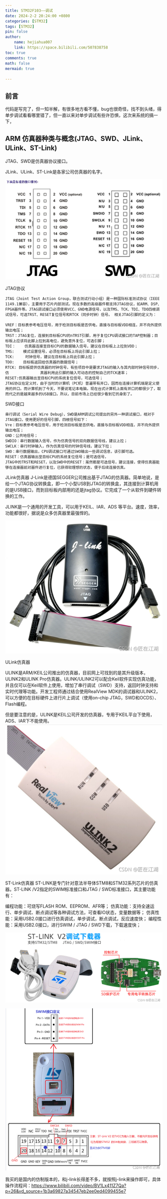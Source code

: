```yaml
---
title: STM32F103——调试
date: 2024-2-2 20:24:00 +0800
categories: [STM32]
tags: [STM32]
pin: false
author: 
    name: hejiahua007
    link: https://space.bilibili.com/507838758
toc: true
comments: true
math: false
mermaid: true

---
```



## 前言

代码是写完了，但一知半解，有很多地方看不懂，bug也很奇怪，找不到头绪，得单步调试看看哪里错了，但一直以来对单步调试有些许恐惧，这次来系统的搞一下，

## ARM 仿真器种类与概念(JTAG、SWD、JLink、ULink、ST-Link)

JTAG、SWD是仿真器协议接口。

JLink、ULink、ST-Link是各家公司仿真器的名字。

![image](../assets/blog_res/2024-2-2-stm32f103_tiaoshi/image.png)

JTAG协议

	JTAG（Joint Test Action Group，联合测试行动小组）是一种国际标准测试协议（IEEE 1149.1兼容），主要用于芯片内部测试。现在多数的高级器件都支持JTAG协议，如ARM、DSP、FPGA器件等。JTAG调试接口必须使用VCC、GND电源信号，以及TMS、TCK、TDI、TDO四根调试信号，可选TRST、RESET复位信号和RTCK（同步时钟）信号。 相关JTAG引脚的定义为：

	VREF：目标表参考电压信号，用于检测目标板是否供电，直接与目标板VDD相连，并不向外提供               输出电压；
	TRST：JTAG复位，连接到目标板CPU的nTRST引脚，用于复位CPU调试接口的TAP控制器；目               标板上应该将此脚上拉到高电位，避免意外复位，可选引脚；
	TDI：    仿真器连接至目标CPU的数据输入信号，建议在目标板上上拉到VDD；
	TMS:    模式设置信号，必须在目标板上将此引脚上拉；
	TCK:     时钟信号，建议在目标板上将此引脚上拉；
	TDO:    目标板返回给仿真器的数据信号；
	RTCK: 目标板提供仿真器的时钟信号，有些项目中是要求JTAG的输入与其内部时钟信号同步，仿              真器利用此引脚的输入可动态的控制自己的TCK速率；
	RESET:仿真器输出至目标CPU的系统复位信号，可选信号；
	JTAG协议在定义时，由于当时的计算机（PC机）普遍带有并口，因而在连接计算机端是定义使用的并口。而计算机到了今天，不要说笔记本电脑，现在台式计算机上面有并口的都很少了，取而代之的是越来越多的USB接口。所以，目前市场上已经很少看到它的身影了。

SWD接口

	串行调试（Serial Wire Debug），SWD是ARM调试公司提出的另外一种调试接口，相对于JTAG接口，使用更好的信号引脚，四根信号如下：
	Vre：目标表参考电压信号，用于检测目标板是否供电，直接与目标板VDD相连，并不向外提供输出电压；
	GND：公共地信号；
	SWDIO：串行数据输入信号，作为仿真信号的双向数据信号线，建议上拉；
	SWCLK：串行时钟输入，作为仿真信号的时钟信号线，建议下拉；
	SWO：串行数据输出，CPU调试接口可通过SWO输出一些调试信息，该引脚可选。
	RESET：仿真器输出至目标CPU的系统复位信号；是可选信号，
	JTAG中的TRST和RESET，以及SWD中的RESET：虽然都是可选信号，建议连接，使得仿真器能够在连接器前对器件进行复位，已获得较理想的状态，便于后续连接仿真。

JLink仿真器
J-Link是德国SEGGER公司推出基于JTAG的仿真器。简单地说，是给一个JTAG协议转换盒，即一个小型USB到JTAG的转换盒，其连接到计算机用的是USB接口，而到目标板内部用的还是jtag协议。它完成了一个从软件到硬件转换的工作。

JLINK是一个通用的开发工具，可以用于KEIL、IAR、ADS 等平台。速度，效率，功能都很好，据说是众多仿真器里最强悍的。

![image-1](../assets/blog_res/2024-2-2-stm32f103_tiaoshi/image-1.png)

ULink仿真器

ULINK是ARM/KEIL公司推出的仿真器，目前网上可找到的是其升级版本，ULINK2和ULINK Pro仿真器。ULINK/ULINK2可以配合Keil软件实现仿真功能，并且仅可以在Keil软件上使用，增加了串行调试（SWD）支持，返回时钟支持和实时代理等功能。开发工程师通过结合使用RealView MDK的调试器和ULINK2，可以方便的在目标硬件上进行片上调试（使用on-chip JTAG，SWD和OCDS）、Flash编程。

但是要注意的是，ULINK是KEIL公司开发的仿真器，专用于KEIL平台下使用，ADS、IAR下不能使用。
![image-2](../assets/blog_res/2024-2-2-stm32f103_tiaoshi/image-2.png)

ST-Link仿真器
ST-LINK是专门针对意法半导体STM8和STM32系列芯片的仿真器。ST-LINK /V2指定的SWIM标准接口和JTAG / SWD标准接口，其主要功能有：

编程功能：可烧写FLASH ROM、EEPROM、AFR等；
仿真功能：支持全速运行、单步调试、断点调试等各种调试方法，可查看IO状态，变量数据等；
仿真性能：采用USB2.0接口进行仿真调试，单步调试，断点调试，反应速度快；
编程性能：采用USB2.0接口，进行SWIM / JTAG / SWD下载，下载速度快；

![image-3](../assets/blog_res/2024-2-2-stm32f103_tiaoshi/image-3.png)

![image-4](../assets/blog_res/2024-2-2-stm32f103_tiaoshi/image-4.png)

我买的是国内的仿制版本的，和j-link长得差不多，就按照j-link来操作即可，具体操作流程间：https://www.bilibili.com/video/BV1Lx411Z7Qa?p=26&vd_source=1b3a69827a34547eb2ee0ed4099455e7




















































































